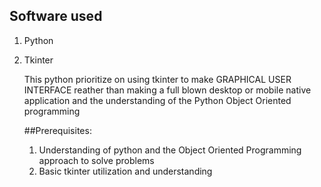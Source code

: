 ## Software used
1. Python
2. Tkinter

   This python prioritize on using tkinter to make GRAPHICAL USER INTERFACE reather than making a full blown desktop or mobile native application and
   the understanding of the Python Object Oriented programming

   ##Prerequisites:

   1. Understanding of python and the Object Oriented Programming approach to solve problems
   2. Basic tkinter utilization and understanding
